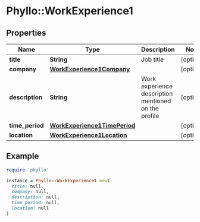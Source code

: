 # Phyllo::WorkExperience1

## Properties

| Name | Type | Description | Notes |
| ---- | ---- | ----------- | ----- |
| **title** | **String** | Job title | [optional] |
| **company** | [**WorkExperience1Company**](WorkExperience1Company.md) |  | [optional] |
| **description** | **String** | Work experience description mentioned on the profile | [optional] |
| **time_period** | [**WorkExperience1TimePeriod**](WorkExperience1TimePeriod.md) |  | [optional] |
| **location** | [**WorkExperience1Location**](WorkExperience1Location.md) |  | [optional] |

## Example

```ruby
require 'phyllo'

instance = Phyllo::WorkExperience1.new(
  title: null,
  company: null,
  description: null,
  time_period: null,
  location: null
)
```

